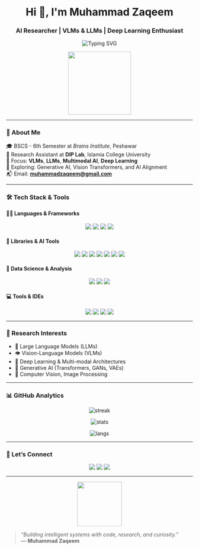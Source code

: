 <h1 align="center">Hi 👋, I'm Muhammad Zaqeem</h1>
<h3 align="center">AI Researcher | VLMs & LLMs | Deep Learning Enthusiast</h3>

<p align="center">
  <img src="https://readme-typing-svg.herokuapp.com?font=Fira+Code&weight=500&size=22&pause=1000&color=2FF7FC&center=true&vCenter=true&width=550&lines=AI+Researcher+%7C+LLMs+%26+VLMs+Expert;Passionate+about+Multi-Modal+AI;Deep+Learning+%7C+Vision+Language+Models" alt="Typing SVG" />
</p>

<p align="center">
  <img src="<img src="https://github.com/zaqeem/zaqeem/blob/main/photo.gif?raw=true" width="170"/>

</p>

---

### 🚀 About Me

🎓 BSCS - 6th Semester at *Brains Institute*, Peshawar  
🔬 Research Assistant at **DIP Lab**, Islamia College University  
📌 Focus: **VLMs**, **LLMs**, **Multimodal AI**, **Deep Learning**  
🌱 Exploring: Generative AI, Vision Transformers, and AI Alignment  
📬 Email: **[muhammadzaqeem@gmail.com](mailto:muhammadzaqeem@gmail.com)**

---

### 🛠️ Tech Stack & Tools

#### 👨‍💻 Languages & Frameworks
<p align="center">
  <img src="https://img.shields.io/badge/Python-3776AB?style=for-the-badge&logo=python&logoColor=white" />
  <img src="https://img.shields.io/badge/C++-00599C?style=for-the-badge&logo=cplusplus&logoColor=white" />
  <img src="https://img.shields.io/badge/Java-ED8B00?style=for-the-badge&logo=java&logoColor=white" />
  <img src="https://img.shields.io/badge/JavaScript-F7DF1E?style=for-the-badge&logo=javascript&logoColor=black" />
</p>

#### 🔬 Libraries & AI Tools
<p align="center">
  <img src="https://img.shields.io/badge/Machine%20Learning-009688?style=for-the-badge&logo=scikitlearn&logoColor=white"/>
  <img src="https://img.shields.io/badge/Deep%20Learning-FF5722?style=for-the-badge&logo=keras&logoColor=white"/>
  <img src="https://img.shields.io/badge/TensorFlow-FF6F00?style=for-the-badge&logo=tensorflow&logoColor=white" />
  <img src="https://img.shields.io/badge/PyTorch-EE4C2C?style=for-the-badge&logo=pytorch&logoColor=white" />
  <img src="https://img.shields.io/badge/OpenCV-5C3EE8?style=for-the-badge&logo=opencv&logoColor=white" />
  <img src="https://img.shields.io/badge/Streamlit-FF4B4B?style=for-the-badge&logo=streamlit&logoColor=white" />
  <img src="https://img.shields.io/badge/Flask-000000?style=for-the-badge&logo=flask&logoColor=white" />
</p>

#### 🧠 Data Science & Analysis
<p align="center">
  <img src="https://img.shields.io/badge/Pandas-150458?style=for-the-badge&logo=pandas&logoColor=white" />
  <img src="https://img.shields.io/badge/NumPy-013243?style=for-the-badge&logo=numpy&logoColor=white" />
  <img src="https://img.shields.io/badge/Matplotlib-3776AB?style=for-the-badge&logo=matplotlib&logoColor=white" />
</p>

#### 💻 Tools & IDEs
<p align="center">
  <img src="https://img.shields.io/badge/Jupyter-F37626?style=for-the-badge&logo=jupyter&logoColor=white" />
  <img src="https://img.shields.io/badge/Colab-F9AB00?style=for-the-badge&logo=googlecolab&logoColor=white" />
  <img src="https://img.shields.io/badge/VS Code-007ACC?style=for-the-badge&logo=visualstudiocode&logoColor=white" />
  <img src="https://img.shields.io/badge/Git-F05032?style=for-the-badge&logo=git&logoColor=white" />
</p>

---

### 🧠 Research Interests

- 🤖 Large Language Models (LLMs)  
- 👁️ Vision-Language Models (VLMs)  
- 🧠 Deep Learning & Multi-modal Architectures  
- 🧬 Generative AI (Transformers, GANs, VAEs)  
- 🧪 Computer Vision, Image Processing  

---

### 📊 GitHub Analytics

<p align="center">
  <img src="https://github-readme-streak-stats.herokuapp.com/?user=zaqeem&theme=radical" alt="streak"/>
</p>

<p align="center">
  <img src="https://github-readme-stats.vercel.app/api?username=zaqeem&show_icons=true&theme=tokyonight" alt="stats"/>
</p>

<p align="center">
  <img src="https://github-readme-stats.vercel.app/api/top-langs/?username=zaqeem&layout=compact&theme=gruvbox" alt="langs"/>
</p>

---

### 🔗 Let’s Connect

<p align="center">
  <a href="mailto:muhammadzaqeem@gmail.com"><img src="https://img.shields.io/badge/Gmail-D14836?style=for-the-badge&logo=gmail&logoColor=white"/></a>
  <a href="https://github.com/zaqeem"><img src="https://img.shields.io/badge/GitHub-181717?style=for-the-badge&logo=github&logoColor=white"/></a>
  <a href="https://linkedin.com/in/YOUR-LINKEDIN"><img src="https://img.shields.io/badge/LinkedIn-0A66C2?style=for-the-badge&logo=linkedin&logoColor=white"/></a>
</p>

---

<p align="center">
  <img src="https://media.giphy.com/media/l3vRl8n3zv1N14ZYY/giphy.gif" width="120px" />
</p>

> *“Building intelligent systems with code, research, and curiosity.”*  
> — **Muhammad Zaqeem**
